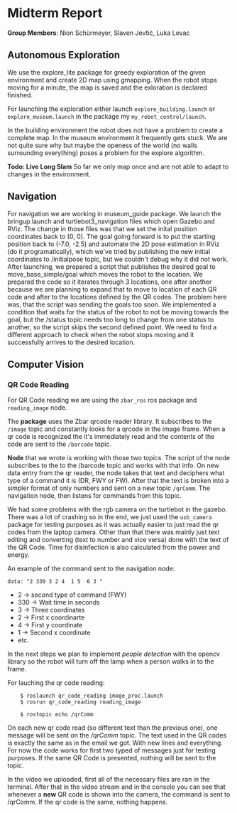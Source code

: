 # Midterm Report

**Group Members**: Nion Schürmeyer, Slaven Jevtić, Luka Levac


## Autonomous Exploration

We use the explore_lite package for greedy exploration of the given environment and create 2D map using gmapping. When the robot stops moving for a minute, the map is saved and the exloration is declared finished.

For launching the exploration either launch  `explore_building.launch` or `explore_museum.launch` in the package my `my_robot_control/launch`.


In the building environment the robot does not have a problem to create a complete map. In the museum environment it frequently gets stuck. We are not quite sure why but maybe the openess of the world (no walls surrounding everything) poses a problem for the explore algorithm.

**Todo: Live Long Slam**
So far we only map once and are not able to adapt to changes in the environment.

## Navigation

For navigation we are working in museum_guide package. We launch the bringup.launch and turtlebot3_navigation files which open Gazebo and RViz. The change in those files was that we set the inital position coordinates back to (0, 0). The goal going forward is to put the starting position back to (-7.0, -2.5) and automate the 2D pose estimation in RViz (do it programatically), which we've tried by publishing the new initial coordinates to /initialpose topic, but we couldn't debug why it did not work.
After launching, we prepared a script that publishes the desired goal to move_base_simple/goal which moves the robot to the location. We prepared the code so it iterates through 3 locations, one after another because we are planning to expand that to move to location of each QR code and after to the locations defined by the QR codes.
The problem here was, that the script was sending the goals too soon. We implemented a condition that waits for the status of the robot to not be moving towards the goal, but the /status topic needs too long to change from one status to another, so the script skips the second defined point. We need to find a different approach to check when the robot stops moving and it successfully arrives to the desired location.

## Computer Vision
### QR Code Reading
For QR Code reading we are using the `zbar_ros` ros package and `reading_image` node. 

The **package** uses the Zbar qrcode reader library. It subscribes to the `/image` topic and constantly looks for a qrcode in the image frame. When a qr code is recognized the it's immediately read and the contents of the code are sent to the `/barcode` topic.

**Node** that we wrote is working with those two topics. The script of the node subscribes to the to the /barcode topic and works with that info. On new data entry from the qr reader, the node takes that text and deciphers what type of a command it is (DR, FWY or FW). After that the text is broken into a simpler format of only numbers and sent on a new topic `/qrComm`. The navigation node, then listens for commands from this topic.

We had some problems with the rgb camera on the turtlebot in the gazebo. There was a lot of crashing so in the end, we just used the `usb_camera` package for testing purposes as it was actually easier to just read the qr codes from the laptop camera. Other than that there was mainly just text editing and converting (text to number and vice versa) done with the text of the QR Code. Time for disinfection is also calculated from the power and energy.

An example of the command sent to the navigation node:
```
data: "2 330 3 2 4  1 5  6 3 "
```
 * 2 -> second type of command (FWY)
 * 330 -> Wait time in seconds
 * 3 -> Three coordinates 
 * 2 -> First x coordinarte
 * 4 -> First y coordinate
 * 1 -> Second x coordinate
 * etc.

In the next steps we plan to implement *people detection* with the opencv library so the robot will turn off the lamp when a person walks in to the frame. 

For lauching the qr code reading:
```
    $ roslaunch qr_code_reading image_proc.launch
    $ rosrun qr_code_reading reading_image

    $ rostopic echo /qrComm
```
On each new  qr code read (so different text than the previous one), one message will be sent on the */qrComm* topic. The text used in the QR codes is exactly the same as in the email we got. With new lines and everything. For now the code works for first two typed of messages just for testing purposes. If the same QR Code is presented, nothing will be sent to the topic.

In the video we uploaded, first all of the necessary files are ran in the terminal. After that in the video stream and in the console you can see that whenever a **new** QR code is shown into the camera, the command is sent to /qrComm. If the qr code is the same, nothing happens. 